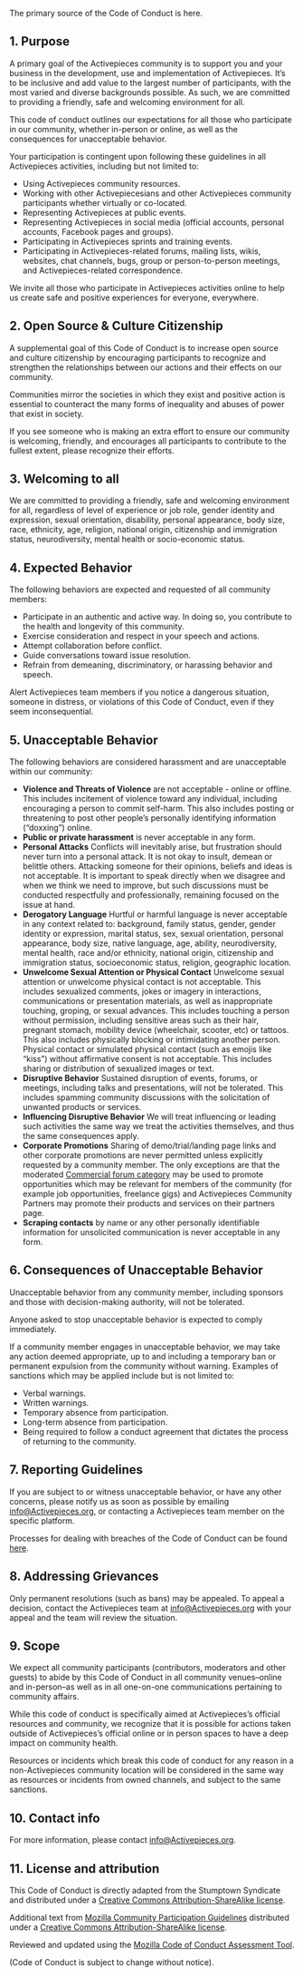 The primary source of the Code of Conduct is here.

## 1. Purpose

A primary goal of the Activepieces community is to support you and your business in the development, use and implementation of Activepieces. It’s to be inclusive and add value to the largest number of participants, with the most varied and diverse backgrounds possible. As such, we are committed to providing a friendly, safe and welcoming environment for all.

This code of conduct outlines our expectations for all those who participate in our community, whether in-person or online, as well as the consequences for unacceptable behavior.

Your participation is contingent upon following these guidelines in all Activepieces activities, including but not limited to:

* Using Activepieces community resources.
* Working with other Activepiecesians and other Activepieces community participants whether virtually or co-located.
* Representing Activepieces at public events.
* Representing Activepieces in social media (official accounts, personal accounts, Facebook pages and groups).
* Participating in Activepieces sprints and training events.
* Participating in Activepieces-related forums, mailing lists, wikis, websites, chat channels, bugs, group or person-to-person meetings, and Activepieces-related correspondence.

We invite all those who participate in Activepieces activities online to help us create safe and positive experiences for everyone, everywhere.


## 2. Open Source & Culture Citizenship

A supplemental goal of this Code of Conduct is to increase open source and culture citizenship by encouraging participants to recognize and strengthen the relationships between our actions and their effects on our community.

Communities mirror the societies in which they exist and positive action is essential to counteract the many forms of inequality and abuses of power that exist in society.

If you see someone who is making an extra effort to ensure our community is welcoming, friendly, and encourages all participants to contribute to the fullest extent, please recognize their efforts.

## 3. Welcoming to all 
We are committed to providing a friendly, safe and welcoming environment for all, regardless of level of experience or job role, gender identity and expression, sexual orientation, disability, personal appearance, body size, race, ethnicity, age, religion, national origin, citizenship and immigration status, neurodiversity, mental health or socio-economic status. 


## 4. Expected Behavior

The following behaviors are expected and requested of all community members:

* Participate in an authentic and active way. In doing so, you contribute to the health and longevity of this community.
* Exercise consideration and respect in your speech and actions.
* Attempt collaboration before conflict.
* Guide conversations toward issue resolution.
* Refrain from demeaning, discriminatory, or harassing behavior and speech.

Alert Activepieces team members if you notice a dangerous situation, someone in distress, or violations of this Code of Conduct, even if they seem inconsequential.

## 5. Unacceptable Behavior

The following behaviors are considered harassment and are unacceptable within our community:

* **Violence and Threats of Violence** are not acceptable - online or offline. This includes incitement of violence toward any individual, including encouraging a person to commit self-harm. This also includes posting or threatening to post other people’s personally identifying information (“doxxing”) online.
* **Public or private harassment** is never acceptable in any form.
* **Personal Attacks** Conflicts will inevitably arise, but frustration should never turn into a personal attack. It is not okay to insult, demean or belittle others. Attacking someone for their opinions, beliefs and ideas is not acceptable. It is important to speak directly when we disagree and when we think we need to improve, but such discussions must be conducted respectfully and professionally, remaining focused on the issue at hand.
* **Derogatory Language** Hurtful or harmful language is never acceptable in any context related to: background, family status, gender, gender identity or expression, marital status, sex, sexual orientation, personal appearance, body size, native language, age, ability, neurodiversity, mental health, race and/or ethnicity, national origin, citizenship and immigration status, socioeconomic status, religion, geographic location.
* **Unwelcome Sexual Attention or Physical Contact** Unwelcome sexual attention or unwelcome physical contact is not acceptable. This includes sexualized comments, jokes or imagery in interactions, communications or presentation materials, as well as inappropriate touching, groping, or sexual advances. This includes touching a person without permission, including sensitive areas such as their hair, pregnant stomach, mobility device (wheelchair, scooter, etc) or tattoos. This also includes physically blocking or intimidating another person. Physical contact or simulated physical contact (such as emojis like “kiss”) without affirmative consent is not acceptable. This includes sharing or distribution of sexualized images or text.
* **Disruptive Behavior** Sustained disruption of events, forums, or meetings, including talks and presentations, will not be tolerated. This includes spamming community discussions with the solicitation of unwanted products or services.
* **Influencing Disruptive Behavior** We will treat influencing or leading such activities the same way we treat the activities themselves, and thus the same consequences apply.
* **Corporate Promotions** Sharing of demo/trial/landing page links and other corporate promotions are never permitted unless explicitly requested by a community member. The only exceptions are that the moderated [Commercial forum category](https://forum.Activepieces.org/c/commercial) may be used to promote opportunities which may be relevant for members of the community (for example job opportunities, freelance gigs) and Activepieces Community Partners may promote their products and services on their partners page.
* **Scraping contacts** by name or any other personally identifiable information for unsolicited communication is never acceptable in any form. 

## 6. Consequences of Unacceptable Behavior

Unacceptable behavior from any community member, including sponsors and those with decision-making authority, will not be tolerated.

Anyone asked to stop unacceptable behavior is expected to comply immediately.

If a community member engages in unacceptable behavior, we may take any action deemed appropriate, up to and including a temporary ban or permanent expulsion from the community without warning.  Examples of sanctions which may be applied include but is not limited to:
* Verbal warnings.
* Written warnings.
* Temporary absence from participation.
* Long-term absence from participation.
* Being required to follow a conduct agreement that dictates the process of returning to the community.


## 7. Reporting Guidelines
If you are subject to or witness unacceptable behavior, or have any other concerns, please notify us as soon as possible by emailing info@Activepieces.org, or contacting a Activepieces team member on the specific platform.

Processes for dealing with breaches of the Code of Conduct can be found [here][coc-breaches].

## 8. Addressing Grievances
Only permanent resolutions (such as bans) may be appealed. To appeal a decision, contact the Activepieces team at info@Activepieces.org with your appeal and the team will review the situation.

## 9. Scope
We expect all community participants (contributors, moderators and other guests) to abide by this Code of Conduct in all community venues–online and in-person–as well as in all one-on-one communications pertaining to community affairs.

While this code of conduct is specifically aimed at Activepieces’s official resources and community, we recognize that it is possible for actions taken outside of Activepieces’s official online or in person spaces to have a deep impact on community health. 

Resources or incidents which break this code of conduct for any reason in a non-Activepieces community location will be considered in the same way as resources or incidents from owned channels, and subject to the same sanctions. 

## 10. Contact info
For more information, please contact info@Activepieces.org.

## 11. License and attribution
This Code of Conduct is directly adapted from the Stumptown Syndicate and distributed under a [Creative Commons Attribution-ShareAlike license][cc-by-sa].

Additional text from [Mozilla Community Participation Guidelines][mozilla-guidelines] distributed under a [Creative Commons Attribution-ShareAlike license][cc-by-sa].

Reviewed and updated using the [Mozilla Code of Conduct Assessment Tool][mozilla-tool].

[coc-breaches]: </policies/code-of-conduct-breaches>
[mozilla-guidelines]: <https://www.mozilla.org/en-US/about/governance/policies/participation/>
[cc-by-sa]: <https://creativecommons.org/licenses/by-sa/3.0/>
[mozilla-tool]:<https://mozilla.github.io/diversity-coc-review.io>

(Code of Conduct is subject to change without notice).
